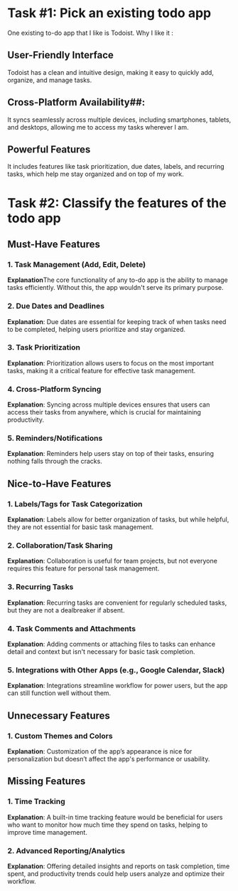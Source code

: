 # Task #1: Pick an existing todo app
One existing to-do app that I like is Todoist.
Why I like it : 
## User-Friendly Interface
Todoist has a clean and intuitive design, making it easy to quickly add, organize, and manage tasks.
## Cross-Platform Availability##:
It syncs seamlessly across multiple devices, including smartphones, tablets, and desktops, allowing me to access my tasks wherever I am.
## Powerful Features
It includes features like task prioritization, due dates, labels, and recurring tasks, which help me stay organized and on top of my work.

# Task #2: Classify the features of the todo app

## Must-Have Features
### 1. Task Management (Add, Edit, Delete)
**Explanation**The core functionality of any to-do app is the ability to manage tasks efficiently. Without this, the app wouldn't serve its primary purpose.

### 2. Due Dates and Deadlines
**Explanation**: Due dates are essential for keeping track of when tasks need to be completed, helping users prioritize and stay organized.

### 3. Task Prioritization
**Explanation**: Prioritization allows users to focus on the most important tasks, making it a critical feature for effective task management.

### 4. Cross-Platform Syncing
**Explanation**: Syncing across multiple devices ensures that users can access their tasks from anywhere, which is crucial for maintaining productivity.

### 5. Reminders/Notifications
**Explanation**: Reminders help users stay on top of their tasks, ensuring nothing falls through the cracks.

## Nice-to-Have Features

### 1. Labels/Tags for Task Categorization
**Explanation**: Labels allow for better organization of tasks, but while helpful, they are not essential for basic task management.

### 2. Collaboration/Task Sharing
**Explanation**: Collaboration is useful for team projects, but not everyone requires this feature for personal task management.

### 3. Recurring Tasks
**Explanation**: Recurring tasks are convenient for regularly scheduled tasks, but they are not a dealbreaker if absent.

### 4. Task Comments and Attachments
**Explanation**: Adding comments or attaching files to tasks can enhance detail and context but isn't necessary for basic task completion.

### 5. Integrations with Other Apps (e.g., Google Calendar, Slack)
**Explanation**: Integrations streamline workflow for power users, but the app can still function well without them.

## Unnecessary Features

### 1. Custom Themes and Colors
**Explanation**: Customization of the app’s appearance is nice for personalization but doesn’t affect the app's performance or usability.

## Missing Features

### 1. Time Tracking
**Explanation**: A built-in time tracking feature would be beneficial for users who want to monitor how much time they spend on tasks, helping to improve time management.

### 2. Advanced Reporting/Analytics
**Explanation**: Offering detailed insights and reports on task completion, time spent, and productivity trends could help users analyze and optimize their workflow.